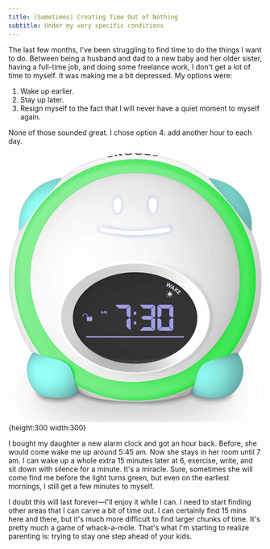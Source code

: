 ```yaml
---
title: (Sometimes) Creating Time Out of Nothing
subtitle: Under my very specific conditions
---
```


The last few months, I've been struggling to find time to do the things I want to do. Between being a husband and dad to a new baby and her older sister, having a full-time job, and doing some freelance work, I don't get a lot of time to myself. It was making me a bit depressed. My options were:

1. Wake up earlier.
2. Stay up later.
3. Resign myself to the fact that I will never have a quiet moment to myself again.

None of those sounded great. I chose option 4: add another hour to each day.

![Light up alarm clock](./alarm-clock.jpeg){height:300 width:300}

I bought my daughter a new alarm clock and got an hour back. Before, she would come wake me up around 5:45 am. Now she stays in her room until 7 am. I can wake up a whole extra 15 minutes later at 6, exercise, write, and sit down with silence for a minute. It's a miracle. Sure, sometimes she will come find me before the light turns green, but even on the earliest mornings, I still get a few minutes to myself.

I doubt this will last forever—I'll enjoy it while I can. I need to start finding other areas that I can carve a bit of time out. I can certainly find 15 mins here and there, but it's much more difficult to find larger chunks of time. It's pretty much a game of whack-a-mole. That's what I'm starting to realize parenting is: trying to stay one step ahead of your kids.









